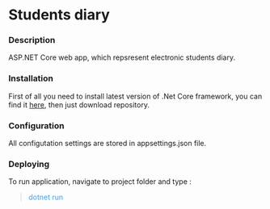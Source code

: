 # Students diary
### Description

ASP.NET Core web app, which repsresent electronic students diary.

### Installation

First of all you need to install latest version of .Net Core framework, you can find it [here](https://www.microsoft.com/net/download/ "here"), then just download repository.

### Configuration

All configutation settings are stored in appsettings.json file.

### Deploying

To run application, navigate to project folder and type :
> <p style="color : #37A0F4">dotnet run</p>
